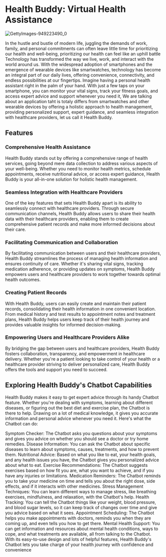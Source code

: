 # Health Buddy: Virtual Health Assistance
![GettyImages-949223490_0](https://github.com/Mohamedsadik2/Health-Buddy--Virtual-assistance-/assets/163311878/bdf6a18f-117e-4cb7-aab4-e2d5481fbe0e)


In the hustle and bustle of modern life, juggling the demands of work, family, and personal commitments can often leave little time for prioritizing our health and well-being, prioritizing our health can feel like an uphill battle
Technology has transformed the way we live, work, and interact with the world around us. With the widespread adoption of smartphones and the emergence of wearable devices like smartwatches, technology has become an integral part of our daily lives, offering convenience, connectivity, and endless possibilities at our fingertips.
Imagine having a personal health assistant right in the palm of your hand. With just a few taps on your smartphone, you can monitor your vital signs, track your fitness goals, and access expert advice and support whenever you need it, We are talking about an application taht is totaly differs from smartwatches and other wearable devices by offering a holistic approach to health management, providing personalized support, expert guidance, and seamless integration with healthcare providers, let us call it Health Buddy.
## Features
### Comprehensive Health Assistance
Health Buddy stands out by offering a comprehensive range of health services, going beyond mere data collection to address various aspects of your well-being. Whether you need to monitor health metrics, schedule appointments, receive nutritional advice, or access expert guidance, Health Buddy is your all-in-one solution for holistic health management.
### Seamless Integration with Healthcare Providers
One of the key features that sets Health Buddy apart is its ability to seamlessly connect with healthcare providers. Through secure communication channels, Health Buddy allows users to share their health data with their healthcare providers, enabling them to create comprehensive patient records and make more informed decisions about their care.
### Facilitating Communication and Collaboration
By facilitating communication between users and their healthcare providers, Health Buddy streamlines the process of managing health information and ensures continuity of care. Whether it's sharing vital signs, tracking medication adherence, or providing updates on symptoms, Health Buddy empowers users and healthcare providers to work together towards optimal health outcomes.
### Creating Patient Records
With Health Buddy, users can easily create and maintain their patient records, consolidating their health information in one convenient location. From medical history and test results to appointment notes and treatment plans, Health Buddy helps users keep track of their health journey and provides valuable insights for informed decision-making.
### Empowering Users and Healthcare Providers Alike
By bridging the gap between users and healthcare providers, Health Buddy fosters collaboration, transparency, and empowerment in healthcare delivery. Whether you're a patient looking to take control of your health or a healthcare provider striving to deliver personalized care, Health Buddy offers the tools and support you need to succeed.
##  Exploring Health Buddy's Chatbot Capabilities
Health Buddy makes it easy to get expert advice through its handy Chatbot feature. Whether you're dealing with symptoms, learning about different diseases, or figuring out the best diet and exercise plan, the Chatbot is there to help. Drawing on a lot of medical knowledge, it gives you accurate information and personal advice whenever you need it. Here's what the Chatbot can do:

Symptom Checker: The Chatbot asks you questions about your symptoms and gives you advice on whether you should see a doctor or try home remedies.
Disease Information: You can ask the Chatbot about specific diseases to learn about symptoms, causes, treatments, and how to prevent them.
Nutritional Advice: Based on what you like to eat, your health goals, and any health issues you have, the Chatbot gives you personalized advice about what to eat.
Exercise Recommendations: The Chatbot suggests exercises based on how fit you are, what you want to achieve, and if you have any injuries or limitations.
Medication Reminders: The Chatbot reminds you to take your medicine on time and tells you about the right dose, side effects, and if it interacts with other medicines.
Stress Management Techniques: You can learn different ways to manage stress, like breathing exercises, mindfulness, and relaxation, with the Chatbot's help.
Health Tracking: You can tell the Chatbot things like your weight, blood pressure, and blood sugar levels, so it can keep track of changes over time and give you advice based on what it sees.
Appointment Scheduling: The Chatbot helps you make appointments with doctors, reminds you when they are coming up, and even tells you how to get there.
Mental Health Support: You can get information and resources about mental health conditions, ways to cope, and what treatments are available, all from talking to the Chatbot.
With its easy-to-use design and lots of helpful features, Health Buddy's Chatbot lets you take charge of your health journey with confidence and convenience






